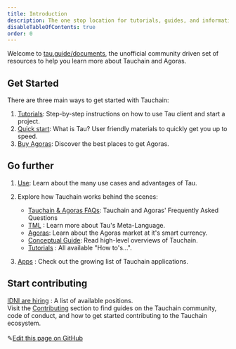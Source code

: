 ```yaml
---
title: Introduction
description: The one stop location for tutorials, guides, and information about Tauchain and Agoras
disableTableOfContents: true
order: 0
---
```


Welcome to [tau.guide/documents](tau.guide/documents), the unofficial community driven set of resources to help you learn more about
Tauchain and Agoras.<br>

## Get Started

There are three main ways to get started with Tauchain:

1. [Tutorials](/docs/Tutorials/index.md): Step-by-step instructions on how to use Tau client and start a project. <br>
2. [Quick start](/docs/quick-start.md): What is Tau? User friendly materials to quickly get you up to speed. <br>
3. [Buy Agoras](/docs/Tutorials/step-by-step-guide-how-to-buy-agoras.md): Discover the best places to get Agoras. <br>

## Go further

1. [Use](/docs/Tutorials/what-is-tauchain-tau.md#businessuse-cases): Learn about the many use cases and advantages of Tau.<br>

2. Explore how Tauchain works behind the scenes:

   - [Tauchain & Agoras FAQs](/docs/tauchain-agoras-faqs.md): Tauchain and Agoras' Frequently Asked Questions
   - [TML](/docs/what-is-tauchain-tau.md#tml) : Learn more about Tau's Meta-Language.
   - [Agoras](/docs/what-is-tauchain-tau.md#agoras): Learn about the Agoras market at it's smart currency.
   - [Conceptual Guide](/docs/tau-conceptual-guide): Read high-level overviews of Tauchain.
   - [Tutorials](/docs/Tutorials/index.md) : All available "How to's...".
     <br>

3. [Apps](/apps/) : Check out the growing list of Tauchain applications.<br>

## Start contributing

[IDNI are hiring](http://www.idni.org/careers/) : A list of available positions.<br>
Visit the [Contributing](/contributing/) section to find guides on the Tauchain community, code of conduct, and how to get started contributing to the Tauchain ecosystem.
<br><br>
✎[Edit this page on GitHub](https://github.com/TauGuide/tau-guide-documents/blob/master/docs/index.md)
